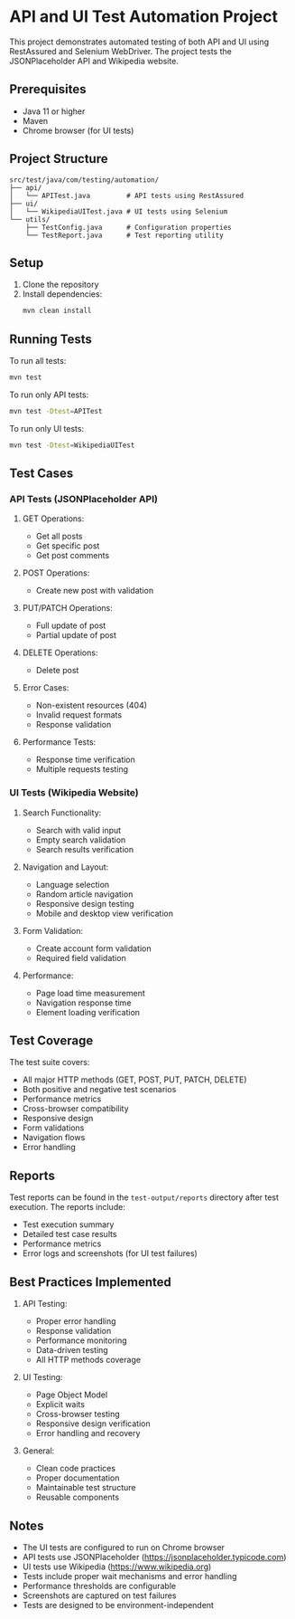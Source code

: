 # API and UI Test Automation Project

This project demonstrates automated testing of both API and UI using RestAssured and Selenium WebDriver. The project tests the JSONPlaceholder API and Wikipedia website.

## Prerequisites

- Java 11 or higher
- Maven
- Chrome browser (for UI tests)

## Project Structure

```
src/test/java/com/testing/automation/
├── api/
│   └── APITest.java         # API tests using RestAssured
├── ui/
│   └── WikipediaUITest.java # UI tests using Selenium
└── utils/
    ├── TestConfig.java      # Configuration properties
    └── TestReport.java      # Test reporting utility
```

## Setup

1. Clone the repository
2. Install dependencies:
   ```bash
   mvn clean install
   ```

## Running Tests

To run all tests:
```bash
mvn test
```

To run only API tests:
```bash
mvn test -Dtest=APITest
```

To run only UI tests:
```bash
mvn test -Dtest=WikipediaUITest
```

## Test Cases

### API Tests (JSONPlaceholder API)
1. GET Operations:
   - Get all posts
   - Get specific post
   - Get post comments

2. POST Operations:
   - Create new post with validation

3. PUT/PATCH Operations:
   - Full update of post
   - Partial update of post

4. DELETE Operations:
   - Delete post

5. Error Cases:
   - Non-existent resources (404)
   - Invalid request formats
   - Response validation

6. Performance Tests:
   - Response time verification
   - Multiple requests testing

### UI Tests (Wikipedia Website)
1. Search Functionality:
   - Search with valid input
   - Empty search validation
   - Search results verification

2. Navigation and Layout:
   - Language selection
   - Random article navigation
   - Responsive design testing
   - Mobile and desktop view verification

3. Form Validation:
   - Create account form validation
   - Required field validation

4. Performance:
   - Page load time measurement
   - Navigation response time
   - Element loading verification

## Test Coverage

The test suite covers:
- All major HTTP methods (GET, POST, PUT, PATCH, DELETE)
- Both positive and negative test scenarios
- Performance metrics
- Cross-browser compatibility
- Responsive design
- Form validations
- Navigation flows
- Error handling

## Reports

Test reports can be found in the `test-output/reports` directory after test execution. The reports include:
- Test execution summary
- Detailed test case results
- Performance metrics
- Error logs and screenshots (for UI test failures)

## Best Practices Implemented

1. API Testing:
   - Proper error handling
   - Response validation
   - Performance monitoring
   - Data-driven testing
   - All HTTP methods coverage

2. UI Testing:
   - Page Object Model
   - Explicit waits
   - Cross-browser testing
   - Responsive design verification
   - Error handling and recovery

3. General:
   - Clean code practices
   - Proper documentation
   - Maintainable test structure
   - Reusable components

## Notes

- The UI tests are configured to run on Chrome browser
- API tests use JSONPlaceholder (https://jsonplaceholder.typicode.com)
- UI tests use Wikipedia (https://www.wikipedia.org)
- Tests include proper wait mechanisms and error handling
- Performance thresholds are configurable
- Screenshots are captured on test failures
- Tests are designed to be environment-independent